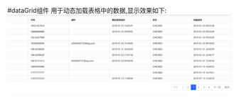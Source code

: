 ﻿#dataGrid组件
用于动态加载表格中的数据,显示效果如下:     
![avatar](https://raw.githubusercontent.com/2301887641/js-dataGrid/master/1.gif)
